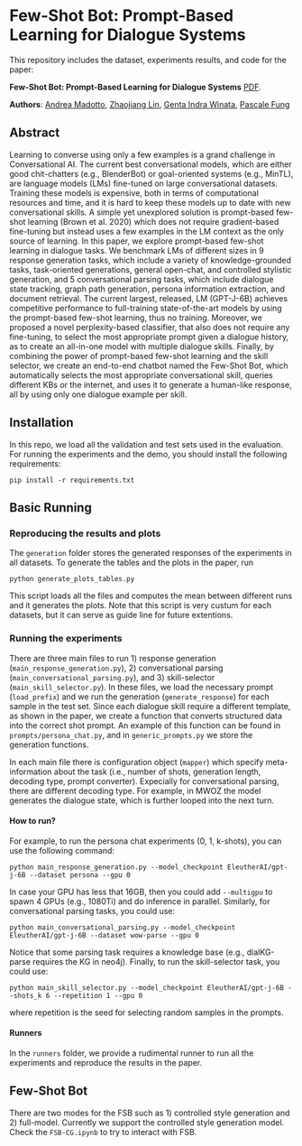# Few-Shot Bot: Prompt-Based Learning for Dialogue Systems

This repository includes the dataset, experiments results, and code for the paper:

**Few-Shot Bot: Prompt-Based Learning for Dialogue Systems** [PDF](). 

**Authors**: [Andrea Madotto](https://andreamad8.github.io), [Zhaojiang Lin](https://zlinao.github.io), [Genta Indra Winata](https://gentawinata.com/), [Pascale Fung](https://pascale.home.ece.ust.hk/)


## Abstract
Learning to converse using only a few examples is a grand challenge in Conversational AI. The current best conversational models, which are either good chit-chatters (e.g., BlenderBot) or goal-oriented systems (e.g., MinTL), are language models (LMs) fine-tuned on large conversational datasets. Training these models is expensive, both in terms of computational resources and time, and it is hard to keep these models up to date with new conversational skills. A simple yet unexplored solution is prompt-based few-shot learning (Brown et al. 2020) which does not require gradient-based fine-tuning but instead uses a few examples in the LM context as the only source of learning. In this paper, we explore prompt-based few-shot learning in dialogue tasks. We benchmark LMs of different sizes in 9 response generation tasks, which include a variety of knowledge-grounded tasks, task-oriented generations, general open-chat, and controlled stylistic generation, and 5 conversational parsing tasks, which include dialogue state tracking, graph path generation, persona information extraction, and document retrieval. The current largest, released, LM (GPT-J-6B) achieves competitive performance to full-training state-of-the-art models by using the prompt-based few-shot learning, thus no training. Moreover, we proposed a novel perplexity-based classifier, that also does not require any fine-tuning, to select the most appropriate prompt given a dialogue history, as to create an all-in-one model with multiple dialogue skills. Finally, by combining the power of prompt-based few-shot learning and the skill selector, we create an end-to-end chatbot named the Few-Shot Bot, which automatically selects the most appropriate conversational skill, queries different KBs or the internet, and uses it to generate a human-like response, all by using only one dialogue example per skill.   

## Installation
In this repo, we load all the validation and test sets used in the evaluation. For running the experiments and the demo, you should install the following requirements:
```
pip install -r requirements.txt
```

## Basic Running

### Reproducing the results and plots
The ```generation``` folder stores the generated responses of the experiments in all datasets. To generate the tables and the plots in the paper, run 
```
python generate_plots_tables.py
```
This script loads all the files and computes the mean between different runs and it generates the plots. Note that this script is very custum for each datasets, but it can serve as guide line for future extentions. 


### Running the experiments
There are three main files to run 1) response generation (```main_response_generation.py```), 2) conversational parsing (```main_conversational_parsing.py```), and 3) skill-selector (```main_skill_selector.py```). In these files, we load the necessary prompt (```load_prefix```) and we run the generation (```generate_response```) for each sample in the test set. Since each dialogue skill require a different template, as shown in the paper, we create a function that converts structured data into the correct shot prompt. An example of this function can be found in ```prompts/persona_chat.py```, and in ```generic_prompts.py``` we store the generation functions. 

In each main file there is configuration object (```mapper```) which specify meta-information about the task (i.e., number of shots, generation length, decoding type, prompt converter). Expecially for conversational parsing, there are different decoding type. For example, in MWOZ the model generates the dialogue state, which is further looped into the next turn. 


#### How to run?
For example, to run the persona chat experiments (0, 1, k-shots), you can use the following command:
```
python main_response_generation.py --model_checkpoint EleutherAI/gpt-j-6B --dataset persona --gpu 0
```
In case your GPU has less that 16GB, then you could add ```--multigpu``` to spawn 4 GPUs (e.g., 1080Ti) and do inference in parallel. Similarly, for conversational parsing tasks, you could use:
```
python main_conversational_parsing.py --model_checkpoint EleutherAI/gpt-j-6B --dataset wow-parse --gpu 0
```
Notice that some parsing task requires a knowledge base (e.g., dialKG-parse requires the KG in neo4j). 
Finally, to run the skill-selector task, you could use:
```
python main_skill_selector.py --model_checkpoint EleutherAI/gpt-j-6B --shots_k 6 --repetition 1 --gpu 0
```
where repetition is the seed for selecting random samples in the prompts. 

#### Runners
In the ```runners``` folder, we provide a rudimental runner to run all the experiments and reproduce the results in the paper. 

## Few-Shot Bot
There are two modes for the FSB such as 1) controlled style generation and 2) full-model. Currently we support the controlled style generation model. Check the ```FSB-CG.ipynb``` to try to interact with FSB.  